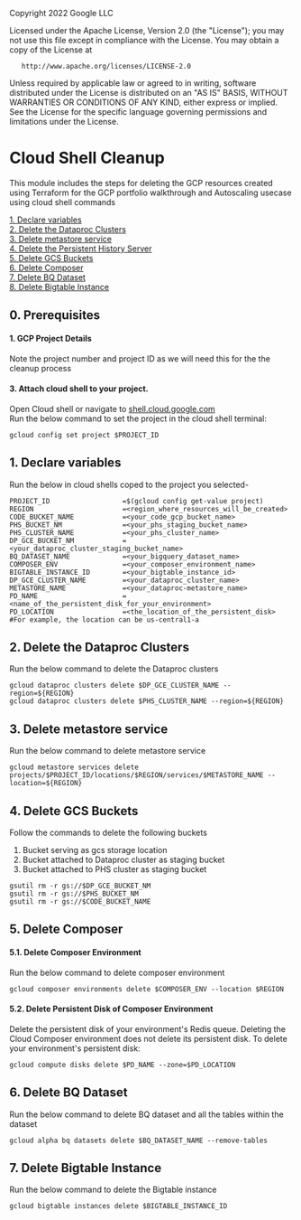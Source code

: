 <!---->
  Copyright 2022 Google LLC
 
  Licensed under the Apache License, Version 2.0 (the "License");
  you may not use this file except in compliance with the License.
  You may obtain a copy of the License at
 
       http://www.apache.org/licenses/LICENSE-2.0
 
  Unless required by applicable law or agreed to in writing, software
  distributed under the License is distributed on an "AS IS" BASIS,
  WITHOUT WARRANTIES OR CONDITIONS OF ANY KIND, either express or implied.
  See the License for the specific language governing permissions and
  limitations under the License.
 <!---->

# Cloud Shell Cleanup

This module includes the steps for deleting the GCP resources created using Terraform for the GCP portfolio walkthrough and Autoscaling usecase using cloud shell commands<br>

[1. Declare variables](cleanup-cloud-shell.md#1-declare-variables)<br>
[2. Delete the Dataproc Clusters](cleanup-cloud-shell.md#2-delete-the-dataproc-clusters)<br>
[3. Delete metastore service](cleanup-cloud-shell.md#3-delete-metastore-service)<br>
[4. Delete the Persistent History Server](cleanup-cloud-shell.md#2-delete-the-dataproc-clusters)<br>
[5. Delete GCS Buckets](cleanup-cloud-shell.md#5-delete-gcs-buckets)<br>
[6. Delete Composer](cleanup-cloud-shell.md#6-delete-composer)<br>
[7. Delete BQ Dataset](cleanup-cloud-shell.md#7-delete-bq-dataset)<br>
[8. Delete Bigtable Instance](cleanup-cloud-shell.md#8-delete-bigtable-instance)
                                   
## 0. Prerequisites 

#### 1. GCP Project Details
Note the project number and project ID as we will need this for the the cleanup process

#### 3. Attach cloud shell to your project.
Open Cloud shell or navigate to [shell.cloud.google.com](https://shell.cloud.google.com) <br>
Run the below command to set the project in the cloud shell terminal:

```
gcloud config set project $PROJECT_ID
```

## 1. Declare variables 

Run the below in cloud shells coped to the project you selected-

```
PROJECT_ID                  =$(gcloud config get-value project)
REGION                      =<region_where_resources_will_be_created>
CODE_BUCKET_NAME            =<your_code_gcp_bucket_name>
PHS_BUCKET_NM               =<your_phs_staging_bucket_name>
PHS_CLUSTER_NAME            =<your_phs_cluster_name>
DP_GCE_BUCKET_NM            =<your_dataproc_cluster_staging_bucket_name>
BQ_DATASET_NAME             =<your_bigquery_dataset_name>
COMPOSER_ENV                =<your_composer_environment_name>
BIGTABLE_INSTANCE_ID        =<your_bigtable_instance_id>
DP_GCE_CLUSTER_NAME         =<your_dataproc_cluster_name>
METASTORE_NAME              =<your_dataproc-metastore_name>
PD_NAME                     =<name_of_the_persistent_disk_for_your_environment>
PD_LOCATION                 =<the_location_of_the_persistent_disk> #For example, the location can be us-central1-a
```

## 2. Delete the Dataproc Clusters

Run the below command to delete the Dataproc clusters

```
gcloud dataproc clusters delete $DP_GCE_CLUSTER_NAME --region=${REGION} 
gcloud dataproc clusters delete $PHS_CLUSTER_NAME --region=${REGION} 
```

## 3. Delete metastore service

Run the below command to delete metastore service
```
gcloud metastore services delete projects/$PROJECT_ID/locations/$REGION/services/$METASTORE_NAME --location=${REGION}
```

## 4. Delete GCS Buckets

Follow the commands to delete the following buckets 
1. Bucket serving as gcs storage location
2. Bucket attached to Dataproc cluster as staging bucket
3. Bucket attached to PHS cluster as staging bucket

```
gsutil rm -r gs://$DP_GCE_BUCKET_NM
gsutil rm -r gs://$PHS_BUCKET_NM
gsutil rm -r gs://$CODE_BUCKET_NAME
```

## 5. Delete Composer

#### 5.1. Delete Composer Environment

Run the below command to delete composer environment

```
gcloud composer environments delete $COMPOSER_ENV --location $REGION
```

#### 5.2. Delete Persistent Disk of Composer Environment

Delete the persistent disk of your environment's Redis queue. Deleting the Cloud Composer environment does not delete its persistent disk.
To delete your environment's persistent disk:
```
gcloud compute disks delete $PD_NAME --zone=$PD_LOCATION
```

## 6. Delete BQ Dataset

Run the below command to delete BQ dataset and all the tables within the dataset

```
gcloud alpha bq datasets delete $BQ_DATASET_NAME --remove-tables
```

## 7. Delete Bigtable Instance

Run the below command to delete the Bigtable instance

```
gcloud bigtable instances delete $BIGTABLE_INSTANCE_ID
```